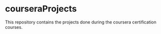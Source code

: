 # courseraProjects
This repository contains the projects done during the coursera certification courses.

